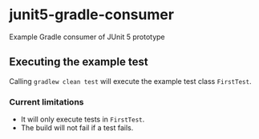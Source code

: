 # junit5-gradle-consumer

Example Gradle consumer of JUnit 5 prototype

## Executing the example test

Calling `gradlew clean test` will execute the example test class `FirstTest`.

### Current limitations

- It will only execute tests in `FirstTest`.
- The build will not fail if a test fails.
